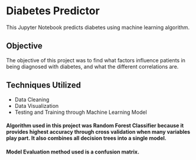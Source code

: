# Diabetes Predictor

This Jupyter Notebook predicts diabetes using machine learning algorithm. 

## Objective
The objective of this project was to find what factors influence patients in being diagnosed with diabetes, and what the different correlations are.

## Techniques Utilized
* Data Cleaning
* Data Visualization
* Testing and Training through Machine Learning Model

#### Algorithm used in this project was Random Forest Classifier because it provides highest accuracy through cross validation when many variables play part. It also combines all decision trees into a single model. 

#### Model Evaluation method used is a confusion matrix. 
